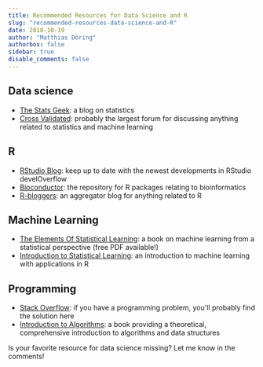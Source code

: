 ```yaml
---
title: Recommended Resources for Data Science and R
slug: "recommended-resources-data-science-and-R"
date: 2018-10-19
author: "Matthias Döring"
authorbox: false
sidebar: true
disable_comments: false
--- 
```


## Data science

* [The Stats Geek](http://thestatsgeek.com/): a blog on statistics
* [Cross Validated](https://stats.stackexchange.com): probably the largest forum for discussing anything related to statistics and machine learning


## R

* [RStudio Blog](https://blog.rstudio.com/): keep up to date with the newest developments in RStudio
develOverflow
* [Bioconductor](https://bioconductor.org): the repository for R packages relating to bioinformatics
* [R-bloggers](https://www.r-bloggers.com): an aggregator blog for anything related to R


## Machine Learning

* [The Elements Of Statistical Learning](https://web.stanford.edu/~hastie/ElemStatLearn/): a book on machine learning from a statistical perspective (free PDF available!)
* [Introduction to Statistical Learning](https://www-bcf.usc.edu/~gareth/ISL/): an introduction to machine learning with applications in R

## Programming

* [Stack Overflow](https://stats.stackexchange.com): if you have a programming problem, you'll probably find the solution here
* [Introduction to Algorithms](https://mitpress.mit.edu/books/introduction-algorithms-third-edition]): a book providing a theoretical, comprehensive introduction to algorithms and data structures


Is your favorite resource for data science missing? Let me know in the comments!

